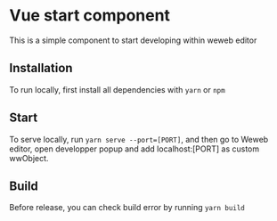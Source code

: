 # Vue start component

This is a simple component to start developing within weweb editor

## Installation

To run locally, first install all dependencies with `yarn` or `npm`

## Start

To serve locally, run `yarn serve --port=[PORT]`, and then go to Weweb editor, open developper popup and add localhost:[PORT] as custom wwObject.

## Build

Before release, you can check build error by running `yarn build`
